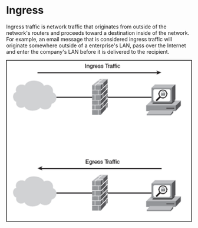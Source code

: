 # Ingress


Ingress traffic is network traffic that originates from outside of the
network's routers and proceeds toward a destination inside of the
network. For example, an email message that is considered ingress
traffic will originate somewhere outside of a enterprise's LAN, pass
over the Internet and enter the company's LAN before it is delivered to
the recipient.

![](./images/15302712.png)

